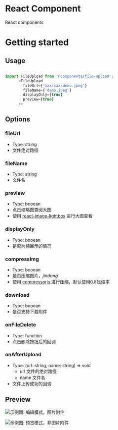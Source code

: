 # React Component
React components
# Getting started
## Usage  

```javascript

import FileUpload from '@components/file-upload';
      <FileUpload
        fileUrl={'xxx/xxx/demo.jpeg'}
        fileName={'demo.jpeg'}
        displayOnly={true}
        preview={true}
      /> 
```  

## Options
### fileUrl  
- Type: string
- 文件绝对路径

### fileName  
- Type: string
- 文件名

### preview  
- Type: booean
- 点击缩略图查阅大图
- 使用 [react-image-lightbox](https://github.com/frontend-collective/react-image-lightbox) 进行大图查看

### displayOnly  
- Type: booean
- 是否为纯展示的情况

### compressImg  
- Type: booean
- 是否压缩图片，*jindang*
- 使用 [compressorjs](https://github.com/fengyuanchen/compressorjs) 进行压缩，默认使用0.8压缩率

### download  
- Type: booean
- 是否支持下载附件

### onFileDelete  
- Type: function
- 点击删除按钮后的回调

### onAfterUpload  
- Type: (url: string, name: string) => void
	- url 文件的绝对路径
	- name 文件名
- 文件上传成功的回调

## Preview
![示例图: 编辑模式，图片附件](https://i.bmp.ovh/imgs/2019/11/20ce1d9429a1b5c7.png)  

![示例图: 预览模式，非图片附件](https://i.bmp.ovh/imgs/2019/11/f61ecc74c0b22cfe.png)

